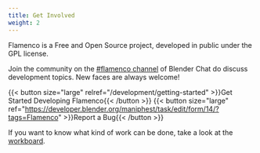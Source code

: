 ```yaml
---
title: Get Involved
weight: 2
---
```


Flamenco is a Free and Open Source project, developed in public under the GPL license.

Join the community on the [#flamenco channel][chat] of Blender Chat do discuss
development topics. New faces are always welcome!

{{< button size="large" relref="/development/getting-started" >}}Get Started Developing Flamenco{{< /button >}}
{{< button size="large" ref="https://developer.blender.org/maniphest/task/edit/form/14/?tags=Flamenco" >}}Report a Bug{{< /button >}}

If you want to know what kind of work can be done, take a look at the
[workboard][workboard].

[project]: https://developer.blender.org/project/profile/58/
[workboard]: https://developer.blender.org/project/board/58/
[chat]: https://blender.chat/channel/flamenco
